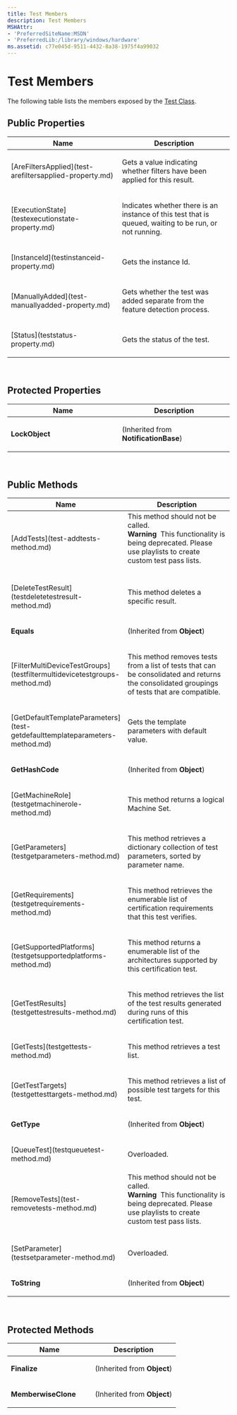 ```yaml
---
title: Test Members
description: Test Members
MSHAttr:
- 'PreferredSiteName:MSDN'
- 'PreferredLib:/library/windows/hardware'
ms.assetid: c77e045d-9511-4432-8a38-1975f4a99032
---
```


# Test Members


The following table lists the members exposed by the [Test Class](test-class.md).

## <span id="Public-Properties"></span><span id="public_properties"></span><span id="PUBLIC_PROPERTIES"></span>Public Properties


<table>
<colgroup>
<col width="50%" />
<col width="50%" />
</colgroup>
<thead>
<tr class="header">
<th>Name</th>
<th>Description</th>
</tr>
</thead>
<tbody>
<tr class="odd">
<td><p>[AreFiltersApplied](test-arefiltersapplied-property.md)</p></td>
<td><p>Gets a value indicating whether filters have been applied for this result.</p></td>
</tr>
<tr class="even">
<td><p>[ExecutionState](testexecutionstate-property.md)</p></td>
<td><p>Indicates whether there is an instance of this test that is queued, waiting to be run, or not running.</p></td>
</tr>
<tr class="odd">
<td><p>[InstanceId](testinstanceid-property.md)</p></td>
<td><p>Gets the instance Id.</p></td>
</tr>
<tr class="even">
<td><p>[ManuallyAdded](test-manuallyadded-property.md)</p></td>
<td><p>Gets whether the test was added separate from the feature detection process.</p></td>
</tr>
<tr class="odd">
<td><p>[Status](teststatus-property.md)</p></td>
<td><p>Gets the status of the test.</p></td>
</tr>
</tbody>
</table>

 

## <span id="Protected_Properties"></span><span id="protected_properties"></span><span id="PROTECTED_PROPERTIES"></span>Protected Properties


<table>
<colgroup>
<col width="50%" />
<col width="50%" />
</colgroup>
<thead>
<tr class="header">
<th>Name</th>
<th>Description</th>
</tr>
</thead>
<tbody>
<tr class="odd">
<td><p><strong>LockObject</strong></p></td>
<td><p>(Inherited from <strong>NotificationBase</strong>)</p></td>
</tr>
</tbody>
</table>

 

## <span id="Public_Methods"></span><span id="public_methods"></span><span id="PUBLIC_METHODS"></span>Public Methods


<table>
<colgroup>
<col width="50%" />
<col width="50%" />
</colgroup>
<thead>
<tr class="header">
<th>Name</th>
<th>Description</th>
</tr>
</thead>
<tbody>
<tr class="odd">
<td><p>[AddTests](test-addtests-method.md)</p></td>
<td>This method should not be called.
<div class="alert">
<strong>Warning</strong>  This functionality is being deprecated. Please use playlists to create custom test pass lists.
</div>
<div>
 
</div></td>
</tr>
<tr class="even">
<td><p>[DeleteTestResult](testdeletetestresult-method.md)</p></td>
<td><p>This method deletes a specific result.</p></td>
</tr>
<tr class="odd">
<td><p><strong>Equals</strong></p></td>
<td><p>(Inherited from <strong>Object</strong>)</p></td>
</tr>
<tr class="even">
<td><p>[FilterMultiDeviceTestGroups](testfiltermultidevicetestgroups-method.md)</p></td>
<td><p>This method removes tests from a list of tests that can be consolidated and returns the consolidated groupings of tests that are compatible.</p></td>
</tr>
<tr class="odd">
<td><p>[GetDefaultTemplateParameters](test-getdefaulttemplateparameters-method.md)</p></td>
<td><p>Gets the template parameters with default value.</p></td>
</tr>
<tr class="even">
<td><p><strong>GetHashCode</strong></p></td>
<td><p>(Inherited from <strong>Object</strong>)</p></td>
</tr>
<tr class="odd">
<td><p>[GetMachineRole](testgetmachinerole-method.md)</p></td>
<td><p>This method returns a logical Machine Set.</p></td>
</tr>
<tr class="even">
<td><p>[GetParameters](testgetparameters-method.md)</p></td>
<td><p>This method retrieves a dictionary collection of test parameters, sorted by parameter name.</p></td>
</tr>
<tr class="odd">
<td><p>[GetRequirements](testgetrequirements-method.md)</p></td>
<td><p>This method retrieves the enumerable list of certification requirements that this test verifies.</p></td>
</tr>
<tr class="even">
<td><p>[GetSupportedPlatforms](testgetsupportedplatforms-method.md)</p></td>
<td><p>This method returns a enumerable list of the architectures supported by this certification test.</p></td>
</tr>
<tr class="odd">
<td><p>[GetTestResults](testgettestresults-method.md)</p></td>
<td><p>This method retrieves the list of the test results generated during runs of this certification test.</p></td>
</tr>
<tr class="even">
<td><p>[GetTests](testgettests-method.md)</p></td>
<td><p>This method retrieves a test list.</p></td>
</tr>
<tr class="odd">
<td><p>[GetTestTargets](testgettesttargets-method.md)</p></td>
<td><p>This method retrieves a list of possible test targets for this test.</p></td>
</tr>
<tr class="even">
<td><p><strong>GetType</strong></p></td>
<td><p>(Inherited from <strong>Object</strong>)</p></td>
</tr>
<tr class="odd">
<td><p>[QueueTest](testqueuetest-method.md)</p></td>
<td><p>Overloaded.</p></td>
</tr>
<tr class="even">
<td><p>[RemoveTests](test-removetests-method.md)</p></td>
<td>This method should not be called.
<div class="alert">
<strong>Warning</strong>  This functionality is being deprecated. Please use playlists to create custom test pass lists.
</div>
<div>
 
</div></td>
</tr>
<tr class="odd">
<td><p>[SetParameter](testsetparameter-method.md)</p></td>
<td><p>Overloaded.</p></td>
</tr>
<tr class="even">
<td><p><strong>ToString</strong></p></td>
<td><p>(Inherited from <strong>Object</strong>)</p></td>
</tr>
</tbody>
</table>

 

## <span id="Protected_Methods"></span><span id="protected_methods"></span><span id="PROTECTED_METHODS"></span>Protected Methods


<table>
<colgroup>
<col width="50%" />
<col width="50%" />
</colgroup>
<thead>
<tr class="header">
<th>Name</th>
<th>Description</th>
</tr>
</thead>
<tbody>
<tr class="odd">
<td><p><strong>Finalize</strong></p></td>
<td><p>(Inherited from <strong>Object</strong>)</p></td>
</tr>
<tr class="even">
<td><p><strong>MemberwiseClone</strong></p></td>
<td><p>(Inherited from <strong>Object</strong>)</p></td>
</tr>
</tbody>
</table>

 

 

 






